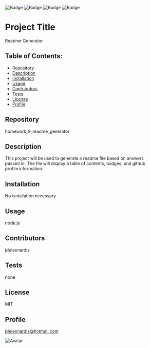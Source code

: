 

![Badge](https://img.shields.io/github/v/tag/jdeleonardis/homework_9_readme_generator?style=plastic)
![Badge](https://img.shields.io/github/v/release/jdeleonardis/homework_9_readme_generator?color=blue&include_prereleases&style=plastic)
![Badge](https://img.shields.io/github/issues-closed-raw/jdeleonardis/homework_9_readme_generator?color=success&style=plastic)
![Badge](https://img.shields.io/github/issues-raw/jdeleonardis/homework_9_readme_generator?color=critical&style=plastic)

# Project Title
Readme Generator

## Table of Contents:
- [Repository](#Repository)
- [Description](#Description)
- [Installation](#Installation)
- [Usage](#Usage)
- [Contributors](#Contributors)
- [Tests](#Tests)
- [License](#License)
- [Profile](#Profile)

## Repository
homework_9_readme_generator

## Description
This project will be used to generate a readme file based on answers passed in.  The file will display a table of contents, badges, and github profile information.

## Installation
No isntallation necessary

## Usage
node.js

## Contributors
jdeleonardis

## Tests
none

## License
MIT

## Profile
jdeleonardis@hotmail.com

![Avatar](https://avatars1.githubusercontent.com/u/58078950?v=4)

